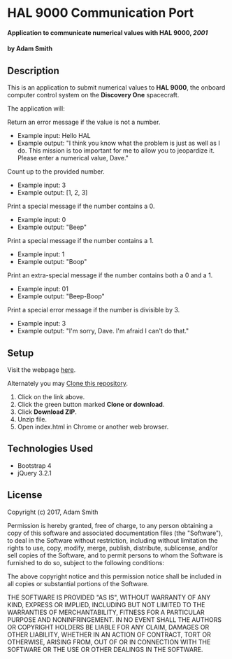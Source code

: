 # HAL 9000 Communication Port

#### Application to communicate numerical values with HAL 9000, _2001_

#### by **Adam Smith**

## Description

This is an application to submit numerical values to **HAL 9000**, the onboard computer control system on the **Discovery One** spacecraft.

The application will:

Return an error message if the value is not a number.
 * Example input: Hello HAL
 * Example output: "I think you know what the problem is just as well as I do. This mission is too important for me to allow you to jeopardize it. Please enter a numerical value, Dave."

Count up to the provided number.
* Example input: 3
* Example output: [1, 2, 3]

Print a special message if the number contains a 0.
* Example input: 0
* Example output: "Beep"

Print a special message if the number contains a 1.
* Example input: 1
* Example output: "Boop"

Print an extra-special message if the number contains both a 0 and a 1.
* Example input: 01
* Example output: "Beep-Boop"

Print a special error message if the number is divisible by 3.
* Example input: 3
* Example output: "I'm sorry, Dave. I'm afraid I can't do that."

## Setup

Visit the webpage [here](alspdx.github.io/HAL-9000-Communication-Port).

Alternately you may [Clone this repository](https://github.com/alspdx/HAL-9000-Communication-Port.git).
  1. Click on the link above.
  2. Click the green button marked **Clone or download**.
  3. Click **Download ZIP**.
  4. Unzip file.
  5. Open index.html in Chrome or another web browser.

## Technologies Used

* Bootstrap 4
* jQuery 3.2.1

## License

Copyright (c) 2017, Adam Smith

Permission is hereby granted, free of charge, to any person obtaining a copy of this software and associated documentation files (the "Software"), to deal in the Software without restriction, including without limitation the rights to use, copy, modify, merge, publish, distribute, sublicense, and/or sell copies of the Software, and to permit persons to whom the Software is furnished to do so, subject to the following conditions:

The above copyright notice and this permission notice shall be included in all copies or substantial portions of the Software.

THE SOFTWARE IS PROVIDED "AS IS", WITHOUT WARRANTY OF ANY KIND, EXPRESS OR IMPLIED, INCLUDING BUT NOT LIMITED TO THE WARRANTIES OF MERCHANTABILITY, FITNESS FOR A PARTICULAR PURPOSE AND NONINFRINGEMENT. IN NO EVENT SHALL THE AUTHORS OR COPYRIGHT HOLDERS BE LIABLE FOR ANY CLAIM, DAMAGES OR OTHER LIABILITY, WHETHER IN AN ACTION OF CONTRACT, TORT OR OTHERWISE, ARISING FROM, OUT OF OR IN CONNECTION WITH THE SOFTWARE OR THE USE OR OTHER DEALINGS IN THE SOFTWARE.
